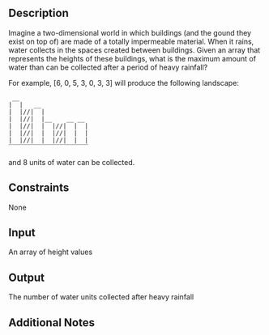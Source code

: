 ## Description
Imagine a two-dimensional world in which buildings (and the gound they exist on top of) are made of a totally impermeable material. When it rains, water collects in the spaces created between buildings. Given an array that represents the heights of these buildings, what is the maximum amount of water than can be collected after a period of heavy rainfall?

For example, [6, 0, 5, 3, 0, 3, 3] will produce the following landscape:
```
 __
|  |   __
|  |//|  |
|  |//|  |__    __ __
|  |//|  |  |//|  |  |
|  |//|  |  |//|  |  |
|  |//|  |  |//|  |  |
‾‾‾‾‾‾‾‾‾‾‾‾‾‾‾‾‾‾‾‾‾‾
```
and 8 units of water can be collected.

## Constraints
None

## Input
An array of height values

## Output
The number of water units collected after heavy rainfall

## Additional Notes

